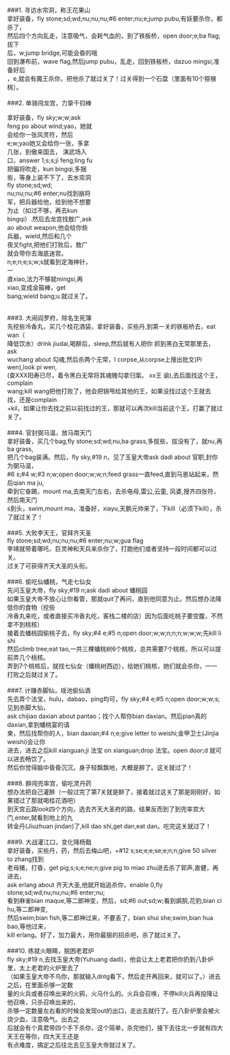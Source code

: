 ###1. 寻访水帘洞，称王花果山<br>
拿好装备，fly stone;sd;wd;nu;nu;nu;#6 enter;nu;e;jump pubu,有妖要杀你，都杀了，<br>
然后四个方向乱走，注意吸气，会耗气血的，到了铁板桥，open door;e;ba flag;拔下<br>
后，w;jump bridge,可能会昏的哦<br>
回到瀑布前，wave flag,然后jump pubu，乱走，回到铁板桥，dazuo mingsi,准备好后<br>
，e,就会有魔王杀你，把他杀了就过关了！过关得到一个石盘（里面有10个猕猴桃）。 <br>
<br>
###2. 单骑闯龙宫，力挚千钧棒<br>
<div style="width:200px;"><p>拿好装备，fly sky;w;w;ask feng po about wind;yao，她就会给你一张风灵符，然后e;w;yao她又会给你一张，多拿几张，到傲来国去， 演武场入口，answer 1;s;s;ji feng;ling fu把偏将吹走，kun bingqi,多捆些，等身上装不下了，去水帘洞fly stone;sd;wd;<br>
nu;nu;nu;#6 enter;nu找到崩将军，把兵器给他，给到他不想要为止（如过不够，再去kun<br>
bingqi）.然后去龙宫找敖广,ask ao about weapon,他会给你些兵器，wield,然后和几个<br>
夜叉fight,把他们打败后，敖广就会带你去海底迷宫。n;e;n;e;s;w;s就看到定海神针，一<br>
直xiao,法力不够就mingsi,再xiao,变成金箍棒，get bang;wield bang;u.就过关了。 <br>
<br></p></div>
###3. 大闹阎罗府，除名生死簿<br>
先挖些冷香丸，买几个桂花酒袋，拿好装备，买些丹,到第一关的铁板桥去，eat wan（<br>
降低饮水）drink jiudai,喝醉后，sleep,然后就有人把你 抓到黑白无常那里去，ask<br>
wuchang about 勾魂,然后杀两个无常，l corpse,从corpse上搜出批文(Pi wen),look pi wen,<br>
(查XXX阳寿已尽，着令黑白无常将其魂魄勾拿归案。 xx王 谕),去后面找这个王，complain<br>
wang;kill wang把他打败了，他会把锅甩给其他的王，如果没找过这个王就去找，还是complain<br>
+kil，如果让你去找之前以前找过的王，那就可以再次kill当前这个王，打赢了就过关了。<br>
<br>
###4. 官封弼马温，放马南天门<br>
拿好装备，买几个bag,fly stone;sd;wd;nu,ba grass,多拔些，拔没有了，就nu,再ba grass,<br>
把几个bag装满。然后，fly sky,#19 n，见了玉皇大帝ask dadi about 官职,封你为弼马温，<br>
 #6 s;#4 w;#3 n;w;open door;w;w;n;feed grass一直feed,直到马崽站起来，然后qian ma ju,<br>
牵到它奋踢，mount ma,去南天门左右，去杀电母,雷公,云童, 风婆,搜齐四张符，然后南天门<br>
s到头，swim,mount ma，准备好，xiayu,天鹏元帅来了，下kill（必须下kill），杀了就过关了！ <br>
<br>
###5. 大败李天王，官拜齐天圣<br>
fly stone;sd;wd;nu;nu;nu;#6 enter;nu;w;gua flag<br>
李靖就带着哪吒、巨灵神和天兵来杀你了，打跑他们或者坚持一段时间都可以过关。<br>
过关了可获得齐天大圣的头衔。 <br>
<br>
###6. 偷吃仙蟠桃，气走七仙女<br>
先问玉皇大帝，fly sky;#19 n;ask dadi about 蟠桃园<br>
如果玉皇大帝不放心让你看管，那就quit了再问，直到他同意为止。然后想办法降低你的食物（挖些<br>
冷香丸来吃，或者直接买冷香丸吃，客栈二楼的店）因为后面吃桃子要空腹，不然拿不到桃核）<br>
接着去蟠桃园偷桃子去，fly sky;#4 e;#5 n;open door;w;w;n;n;n;w;w;w;先kill li shi<br>
然后climb tree;eat tao,一共三棵蟠桃树6个桃核，总共需要7个桃核，所以可以提前弄几个桃核。<br>
弄到7个桃核后，就找七仙女（蟠桃树西边），给她们桃核，她们就会杀你，一一打败之后就过关了。 <br>
<br>
###7. 计赚赤脚仙，瑶池偷仙酒<br>
先去弄个法宝，hulu，dabao，ping均可，fly sky;#4 e;#5 n;open door;w;w;s;见到赤脚大仙，<br>
ask chijiao daxian about pantao；找个人帮你bian daxian。然后pian真的daxian,拿到蟠桃宴的请<br>
柬，然后找帮你的人，bian daxian;#4 n;e;give letter to weishi;金甲卫士(Jinjia weishi)会让你<br>
进去，进去之后kill xianguan;ji 法宝 on xianguan;drop 法宝。open door;d 就可以进去畅饮了。<br>
然后你觉得脑中昏昏沉沉，身子轻飘飘地，大概是醉了。这关就过了！ <br>
<br>
###8. 醉闯兜率宫，偷吃灵丹药<br>
想办法把自己灌醉（一般过完了第7关就是醉了，接着就过这关了那是刚刚好，如果错过了那就喝桂花酒吧）<br>
到天宫云路look四个方向，选去齐天大圣府的路，结果反而到了到兜率宫大门,enter,就看到地上的九<br>
转金丹(Jiuzhuan jindan)了,kill dao shi,get dan,eat dan。吃完这关就过了！ <br>
<br>
###9. 大战灌江口，变化降杨戬<br>
拿好装备，买些丹，药，然后去梅山吧，+#12 s;se;e;e;se;e;n;n;give 50 silver to zhang找到<br>
老母猪，打昏，get pig,s;s;e;ne;n;give pig to miao zhu进去杀了郭声,直健，再进去，<br>
ask erlang about 齐天大圣,他就开始追杀你，enable 0,fly stone;sd;wd;nu;nu;nu;#6 enter;nu;<br>
看到麻雀bian maque,等二郎神变，然后，sd;#6 out;sd;w;看到鹚鹄,花豹,bian ci hu,等二郎神变,<br>
然后swim;bian fish,等二郎神过来，不要丢了，bian shui she;swim,bian hua bao,等他过来，<br>
kill erlang。好了，加力最大，用你最狠的招杀吧，杀了就过关了。 <br>
<br>
###10. 练就火眼睛，脱困老君炉<br>
fly sky;#19 n,去找玉皇大帝(Yuhuang dadi)，他会让太上老君把你扔到八卦炉里，太上老君的火炉里去了<br>
（如果玉皇大帝不鸟你，那就输入dntg看下，然后走开再回来，就可以了。）进去之后，在里面杀够一定数<br>
量的火兵或者召唤出来的火鸦，火马什么的。火兵会召唤，不停kill火兵再投降让他召唤，只杀召唤出来的，<br>
杀够一定数量左右看的时候会发现out的出口，走出去就行了。在八卦炉里会被火烧少血，注意吸气。出去之<br>
后就会有个真君带四个手下杀你，这个简单，杀完他们，接下去往北一步就有四大天王在等你，四大天王还是<br>
有点难度，搞定之后往北去见玉皇大帝就过关了。<br>
